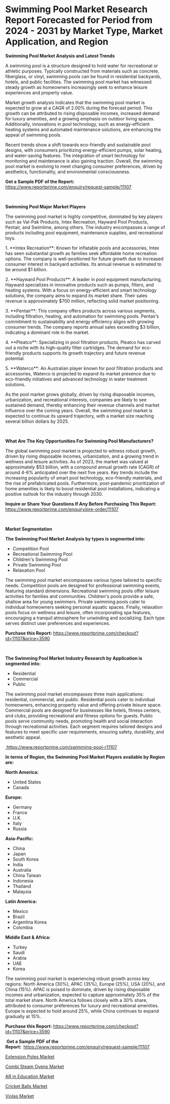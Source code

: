 <p><h1>Swimming Pool Market Research Report Forecasted for Period from 2024 -  2031 by Market Type, Market Application, and Region</h1></p><p><strong>Swimming Pool Market Analysis and Latest Trends</strong></p>
<p><p>A swimming pool is a structure designed to hold water for recreational or athletic purposes. Typically constructed from materials such as concrete, fiberglass, or vinyl, swimming pools can be found in residential backyards, hotels, and public facilities. The swimming pool market has witnessed steady growth as homeowners increasingly seek to enhance leisure experiences and property value.</p><p>Market growth analysis indicates that the swimming pool market is expected to grow at a CAGR of 2.00% during the forecast period. This growth can be attributed to rising disposable incomes, increased demand for luxury amenities, and a growing emphasis on outdoor living spaces. Additionally, innovations in pool technology, such as energy-efficient heating systems and automated maintenance solutions, are enhancing the appeal of swimming pools. </p><p>Recent trends show a shift towards eco-friendly and sustainable pool designs, with consumers prioritizing energy-efficient pumps, solar heating, and water-saving features. The integration of smart technology for monitoring and maintenance is also gaining traction. Overall, the swimming pool market is evolving to meet changing consumer preferences, driven by aesthetics, functionality, and environmental consciousness.</p></p>
<p><strong>Get a Sample PDF of the Report:&nbsp;</strong> <a href="https://www.reportprime.com/enquiry/request-sample/11107?utm_campaign=1529&utm_medium=2&utm_source=Github&utm_content=ia&utm_term=18102024&utm_id=swimming-pool">https://www.reportprime.com/enquiry/request-sample/11107</a></p>
<p>&nbsp;</p>
<p><strong>Swimming Pool Major Market Players</strong></p>
<p><p>The swimming pool market is highly competitive, dominated by key players such as Val-Pak Products, Intex Recreation, Hayward Pool Products, Pentair, and Swimlime, among others. The industry encompasses a range of products including pool equipment, maintenance supplies, and recreational toys. </p><p>1. **Intex Recreation**: Known for inflatable pools and accessories, Intex has seen substantial growth as families seek affordable home recreation options. The company is well-positioned for future growth due to increased consumer interest in backyard activities. Its annual revenue is estimated to be around $1 billion.</p><p>2. **Hayward Pool Products**: A leader in pool equipment manufacturing, Hayward specializes in innovative products such as pumps, filters, and heating systems. With a focus on energy-efficient and smart technology solutions, the company aims to expand its market share. Their sales revenue is approximately $700 million, reflecting solid market positioning.</p><p>3. **Pentair**: This company offers products across various segments, including filtration, heating, and automation for swimming pools. Pentair’s commitment to sustainability and energy efficiency aligns with growing consumer trends. The company reports annual sales exceeding $3 billion, indicating a dominant role in the market.</p><p>4. **Pleatco**: Specializing in pool filtration products, Pleatco has carved out a niche with its high-quality filter cartridges. The demand for eco-friendly products supports its growth trajectory and future revenue potential.</p><p>5. **Waterco**: An Australian player known for pool filtration products and accessories, Waterco is projected to expand its market presence due to eco-friendly initiatives and advanced technology in water treatment solutions.</p><p>As the pool market grows globally, driven by rising disposable incomes, urbanization, and recreational interests, companies are likely to see sustained demand, thereby enhancing their revenue channels and market influence over the coming years. Overall, the swimming pool market is expected to continue its upward trajectory, with a market size reaching several billion dollars by 2025.</p></p>
<p>&nbsp;</p>
<p><strong>What Are The Key Opportunities For Swimming Pool Manufacturers?</strong></p>
<p><p>The global swimming pool market is projected to witness robust growth, driven by rising disposable incomes, urbanization, and a growing trend in wellness and leisure activities. As of 2023, the market was valued at approximately $53 billion, with a compound annual growth rate (CAGR) of around 4-6% anticipated over the next five years. Key trends include the increasing popularity of smart pool technology, eco-friendly materials, and the rise of prefabricated pools. Furthermore, post-pandemic prioritization of home amenities is likely to boost residential pool installations, indicating a positive outlook for the industry through 2030.</p></p>
<p><strong>Inquire or Share Your Questions If Any Before Purchasing This Report:</strong> <a href="https://www.reportprime.com/enquiry/pre-order/11107?utm_campaign=1529&utm_medium=2&utm_source=Github&utm_content=ia&utm_term=18102024&utm_id=swimming-pool">https://www.reportprime.com/enquiry/pre-order/11107</a></p>
<p>&nbsp;</p>
<p><strong>Market Segmentation</strong></p>
<p><strong>The Swimming Pool Market Analysis by types is segmented into:</strong></p>
<p><ul><li>Competition Pool</li><li>Recreational Swimming Pool</li><li>Children's Swimming Pool</li><li>Private Swimming Pool</li><li>Relaxation Pool</li></ul></p>
<p><p>The swimming pool market encompasses various types tailored to specific needs. Competition pools are designed for professional swimming events, featuring standard dimensions. Recreational swimming pools offer leisure activities for families and communities. Children's pools provide a safe, shallow area for young swimmers. Private swimming pools cater to individual homeowners seeking personal aquatic spaces. Finally, relaxation pools focus on wellness and leisure, often incorporating spa features, encouraging a tranquil atmosphere for unwinding and socializing. Each type serves distinct user preferences and experiences.</p></p>
<p><strong>Purchase this Report:&nbsp;</strong><a href="https://www.reportprime.com/checkout?id=11107&price=3590&utm_campaign=1529&utm_medium=2&utm_source=Github&utm_content=ia&utm_term=18102024&utm_id=swimming-pool">https://www.reportprime.com/checkout?id=11107&price=3590</a></p>
<p>&nbsp;</p>
<p><strong>The Swimming Pool Market Industry Research by Application is segmented into:</strong></p>
<p><ul><li>Residential</li><li>Commercial</li><li>Public</li></ul></p>
<p><p>The swimming pool market encompasses three main applications: residential, commercial, and public. Residential pools cater to individual homeowners, enhancing property value and offering private leisure space. Commercial pools are designed for businesses like hotels, fitness centers, and clubs, providing recreational and fitness options for guests. Public pools serve community needs, promoting health and social interaction through recreational activities. Each segment requires tailored designs and features to meet specific user requirements, ensuring safety, durability, and aesthetic appeal.</p></p>
<p><a href="https://www.reportprime.com/swimming-pool-r11107?utm_campaign=1529&utm_medium=2&utm_source=Github&utm_content=ia&utm_term=18102024&utm_id=swimming-pool">&nbsp;https://www.reportprime.com/swimming-pool-r11107</a></p>
<p><strong>In terms of Region, the Swimming Pool Market Players available by Region are:</strong></p>
<p>
    <p> <strong> North America: </strong>
        <ul>
            <li>United States</li>
            <li>Canada</li>
        </ul>
        </p> 
    <p> <strong> Europe: </strong>
        <ul>
            <li>Germany</li>
            <li>France</li>
            <li>U.K.</li>
            <li>Italy</li>
            <li>Russia</li>
        </ul>
        </p> 
    <p> <strong> Asia-Pacific: </strong>
        <ul>
            <li>China</li>
            <li>Japan</li>
            <li>South Korea</li>
            <li>India</li>
            <li>Australia</li>
            <li>China Taiwan</li>
            <li>Indonesia</li>
            <li>Thailand</li>
            <li>Malaysia</li>
        </ul>
        </p> 
    <p> <strong> Latin America: </strong>
        <ul>
            <li>Mexico</li>
            <li>Brazil</li>
            <li>Argentina Korea</li>
            <li>Colombia</li>
        </ul>
        </p> 
    <p> <strong> Middle East & Africa: </strong>
        <ul>
            <li>Turkey</li>
            <li>Saudi</li>
            <li>Arabia</li>
            <li>UAE</li>
            <li>Korea</li>
        </ul>
    </p>
    </p>
<p><p>The swimming pool market is experiencing robust growth across key regions: North America (30%), APAC (35%), Europe (25%), USA (20%), and China (15%). APAC is poised to dominate, driven by rising disposable incomes and urbanization, expected to capture approximately 35% of the total market share. North America follows closely with a 30% share, attributed to consumer preferences for luxury and recreational amenities. Europe is expected to hold around 25%, while China continues to expand gradually at 15%.</p></p>
<p><strong>Purchase this Report: </strong><a href="https://www.reportprime.com/checkout?id=11107&price=3590&utm_campaign=1529&utm_medium=2&utm_source=Github&utm_content=ia&utm_term=18102024&utm_id=swimming-pool">https://www.reportprime.com/checkout?id=11107&price=3590</a></p>
<p>&nbsp;<strong>Get a Sample PDF of the Report:&nbsp;&nbsp;</strong><a href="https://www.reportprime.com/enquiry/request-sample/11107?utm_campaign=1529&utm_medium=2&utm_source=Github&utm_content=ia&utm_term=18102024&utm_id=swimming-pool">https://www.reportprime.com/enquiry/request-sample/11107</a></p>
<p><strong></strong></p>
<p><p><a href="https://www.linkedin.com/pulse/surfing-extension-poles-wave-riding-market-currents-2031-subpoenas-btnxe?utm_campaign=1529&utm_medium=2&utm_source=Github&utm_content=ia&utm_term=18102024&utm_id=swimming-pool">Extension Poles Market</a></p><p><a href="https://issuu.com/reportprime-2/docs/combi-steam-ovens-market-size-2030._9f4c8674e84c34?utm_campaign=1529&utm_medium=2&utm_source=Github&utm_content=ia&utm_term=18102024&utm_id=swimming-pool">Combi Steam Ovens Market</a></p><p><a href="https://github.com/Chiragrp22/Market-Research-Report-List-6/blob/main/ar-in-education-market.md?utm_campaign=1529&utm_medium=2&utm_source=Github&utm_content=ia&utm_term=18102024&utm_id=swimming-pool">AR in Education Market</a></p><p><a href="https://www.linkedin.com/pulse/cricket-balls-market-overview-forecast-2024-2031-detailed-8uiee?utm_campaign=1529&utm_medium=2&utm_source=Github&utm_content=ia&utm_term=18102024&utm_id=swimming-pool">Cricket Balls Market</a></p><p><a href="https://www.linkedin.com/pulse/global-violas-market-trends-analysis-future-growth-jtkje?utm_campaign=1529&utm_medium=2&utm_source=Github&utm_content=ia&utm_term=18102024&utm_id=swimming-pool">Violas Market</a></p></p>